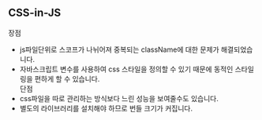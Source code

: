 ## CSS-in-JS
장점
- js파일단위로 스코프가 나뉘어져 중복되는 className에 대한 문제가 해결되었습니다.   
- 자바스크립트 변수를 사용하여 css 스타일을 정의할 수 있기 때문에 동적인 스타일링을 편하게 할 수 있습니다.   
단점
- css파일을 따로 관리하는 방식보다 느린 성능을 보여줄수도 있습니다.
- 별도의 라이브러리를 설치해야 하므로 번들 크기가 커집니다.
